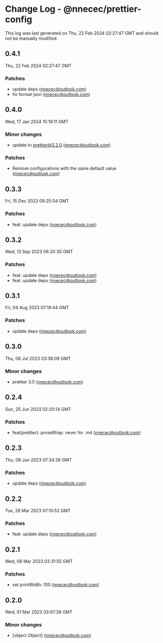 # Change Log - @nnecec/prettier-config

This log was last generated on Thu, 22 Feb 2024 02:27:47 GMT and should not be manually modified.

<!-- Start content -->

## 0.4.1

Thu, 22 Feb 2024 02:27:47 GMT

### Patches

- update deps (nnecec@outlook.com)
- fix format json (nnecec@outlook.com)

## 0.4.0

Wed, 17 Jan 2024 15:19:11 GMT

### Minor changes

- update to prettier@3.2.0 (nnecec@outlook.com)

### Patches

- Remove configurations with the same default value (nnecec@outlook.com)

## 0.3.3

Fri, 15 Dec 2023 09:25:04 GMT

### Patches

- feat: update deps (nnecec@outlook.com)

## 0.3.2

Wed, 13 Sep 2023 06:20:30 GMT

### Patches

- feat: update deps (nnecec@outlook.com)
- feat: update deps (nnecec@outlook.com)

## 0.3.1

Fri, 04 Aug 2023 07:18:44 GMT

### Patches

- update deps (nnecec@outlook.com)

## 0.3.0

Thu, 06 Jul 2023 03:36:09 GMT

### Minor changes

- prettier 3.0 (nnecec@outlook.com)

## 0.2.4

Sun, 25 Jun 2023 02:20:14 GMT

### Patches

- feat(prettier): proseWrap: never for .md (nnecec@outlook.com)

## 0.2.3

Thu, 08 Jun 2023 07:34:26 GMT

### Patches

- update deps (nnecec@outlook.com)

## 0.2.2

Tue, 28 Mar 2023 07:10:52 GMT

### Patches

- feat: update deps (nnecec@outlook.com)

## 0.2.1

Wed, 08 Mar 2023 03:31:55 GMT

### Patches

- set printWidth: 100 (nnecec@outlook.com)

## 0.2.0

Wed, 01 Mar 2023 03:07:26 GMT

### Minor changes

- [object Object] (nnecec@outlook.com)
